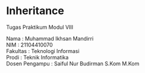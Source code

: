 # Inheritance

Tugas Praktikum Modul VIII

Nama : Muhammad Ikhsan Mandirri <br>
NIM : 21104410070 <br>
Fakultas : Teknologi Informasi <br>
Prodi : Teknik Informatika <br>
Dosen Pengampu : Saiful Nur Budirman S.Kom M.Kom
